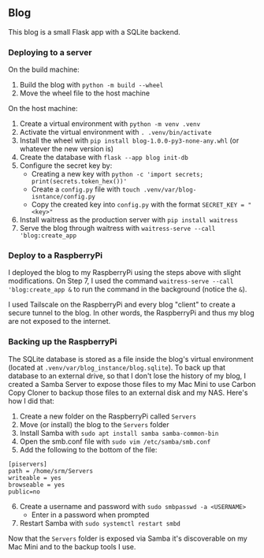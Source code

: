 ## Blog

This blog is a small Flask app with a SQLite backend.


### Deploying to a server

On the build machine:
1. Build the blog with `python -m build --wheel`
2. Move the wheel file to the host machine

On the host machine:
1. Create a virtual environment with `python -m venv .venv`
2. Activate the virtual environment with `. .venv/bin/activate`
3. Install the wheel with `pip install blog-1.0.0-py3-none-any.whl` (or whatever the new version is)
4. Create the database with `flask --app blog init-db`
5. Configure the secret key by:
    * Creating a new key with `python -c 'import secrets; print(secrets.token_hex())'`
    * Create a `config.py` file with `touch .venv/var/blog-isntance/config.py`
    * Copy the created key into `config.py` with the format `SECRET_KEY = "<key>"`
6. Install waitress as the production server with `pip install waitress`
7. Serve the blog through waitress with `waitress-serve --call 'blog:create_app`


### Deploy to a RaspberryPi

I deployed the blog to my RaspberryPi using the steps above with slight modifications. On Step 7, I used the command
`waitress-serve --call 'blog:create_app &` to run the command in the background (notice the `&`).

I used Tailscale on the RaspberryPi and every blog "client" to create a secure tunnel to the blog. In other words, the
RaspberryPi and thus my blog are not exposed to the internet.


### Backing up the RaspberryPi

The SQLite database is stored as a file inside the blog's virtual environment (located at `.venv/var/blog_instance/blog.sqlite`).
To back up that database to an external drive, so that I don't lose the history of my blog, I created a Samba Server to expose
those files to my Mac Mini to use Carbon Copy Cloner to backup those files to an external disk and my NAS. Here's how I did that:

1. Create a new folder on the RaspberryPi called `Servers`
2. Move (or install) the blog to the `Servers` folder
3. Install Samba with `sudo apt install samba samba-common-bin`
4. Open the smb.conf file with `sudo vim /etc/samba/smb.conf`
5. Add the following to the bottom of the file:
```
[piservers]
path = /home/srm/Servers
writeable = yes
browseable = yes
public=no
```
6. Create a username and password with `sudo smbpasswd -a <USERNAME>`
    * Enter in a password when prompted
7. Restart Samba with `sudo systemctl restart smbd`

Now that the `Servers` folder is exposed via Samba it's discoverable on my Mac Mini and to the backup tools I use.

